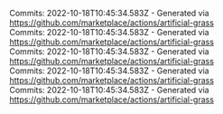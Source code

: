 Commits: 2022-10-18T10:45:34.583Z - Generated via https://github.com/marketplace/actions/artificial-grass
<br>
Commits: 2022-10-18T10:45:34.583Z - Generated via https://github.com/marketplace/actions/artificial-grass
<br>
Commits: 2022-10-18T10:45:34.583Z - Generated via https://github.com/marketplace/actions/artificial-grass
<br>
Commits: 2022-10-18T10:45:34.583Z - Generated via https://github.com/marketplace/actions/artificial-grass
<br>
Commits: 2022-10-18T10:45:34.583Z - Generated via https://github.com/marketplace/actions/artificial-grass
<br>

